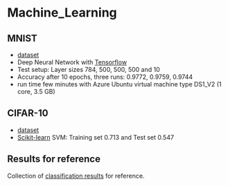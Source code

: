# Machine_Learning
## MNIST
- [dataset](http://yann.lecun.com/exdb/mnist/)
- Deep Neural Network with [Tensorflow](https://www.tensorflow.org/)
- Test setup: Layer sizes 784, 500, 500, 500 and 10
- Accuracy after 10 epochs, three runs: 0.9772, 0.9759, 0.9744
- run time few minutes with Azure Ubuntu virtual machine type DS1_V2 (1 core, 3.5 GB)

## CIFAR-10
- [dataset](http://www.cs.toronto.edu/~kriz/cifar.html)
- [Scikit-learn](http://scikit-learn.org/stable/index.html) SVM: Training set 0.713 and Test set 0.547

## Results for reference
Collection of [classification results](http://rodrigob.github.io/are_we_there_yet/build/classification_datasets_results.html) for reference.
